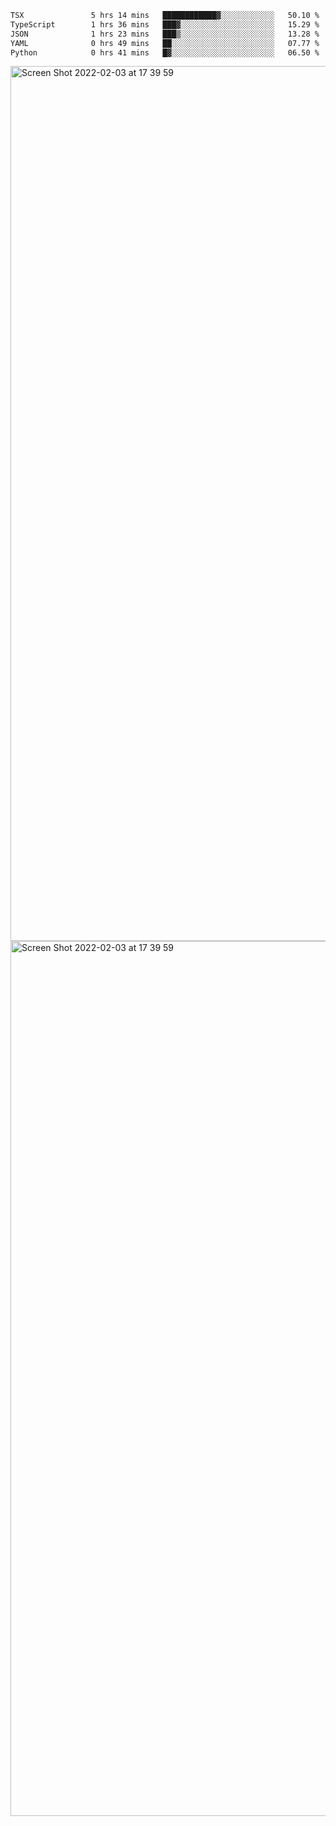 <!--START_SECTION:waka-->

```txt
TSX               5 hrs 14 mins   ████████████▓░░░░░░░░░░░░   50.10 %
TypeScript        1 hrs 36 mins   ███▓░░░░░░░░░░░░░░░░░░░░░   15.29 %
JSON              1 hrs 23 mins   ███▒░░░░░░░░░░░░░░░░░░░░░   13.28 %
YAML              0 hrs 49 mins   ██░░░░░░░░░░░░░░░░░░░░░░░   07.77 %
Python            0 hrs 41 mins   █▓░░░░░░░░░░░░░░░░░░░░░░░   06.50 %
```

<!--END_SECTION:waka-->

<img width="1400" alt="Screen Shot 2022-02-03 at 17 39 59" src="https://user-images.githubusercontent.com/45716542/152387304-f2b60485-53a6-4f4b-a818-5cefb1b0c0ae.png">
<img width="1400" alt="Screen Shot 2022-02-03 at 17 39 59" src="https://user-images.githubusercontent.com/45716542/152387273-ea5cdf21-2a45-44da-8bef-00c1763b1d42.png">
